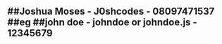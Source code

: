 ##Joshua Moses - J0shcodes - 08097471537
##eg
##john doe - johndoe or johndoe.js - 12345679
----------------------------------------------